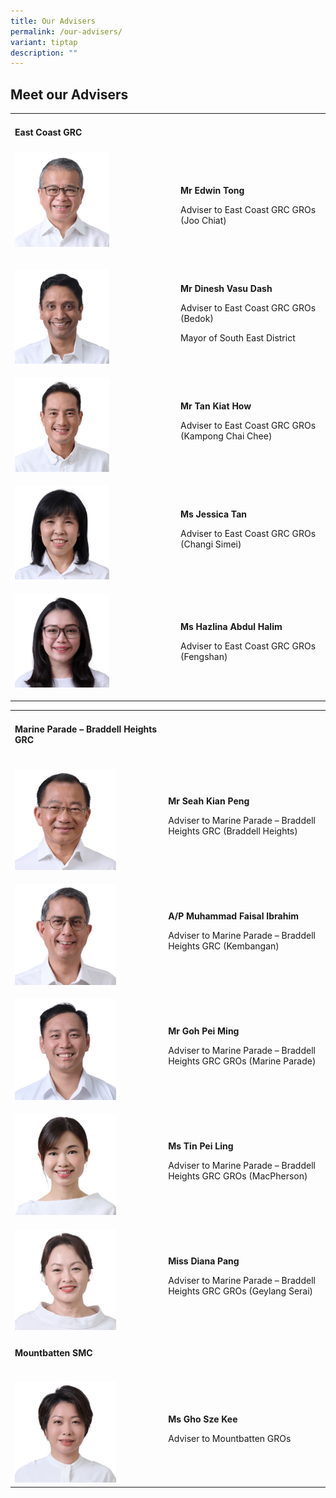 ```yaml
---
title: Our Advisers
permalink: /our-advisers/
variant: tiptap
description: ""
---
```

<h2>Meet our Advisers</h2>
<p></p>
<table style="minWidth: 50px">
<colgroup>
<col>
<col>
</colgroup>
<tbody>
<tr>
<td rowspan="1" colspan="1">
<h4><strong>East Coast GRC</strong></h4>
</td>
<td rowspan="1" colspan="1">
<p></p>
</td>
</tr>
<tr>
<td rowspan="1" colspan="1">
<div class="isomer-image-wrapper">
<img style="width: 60%;" height="auto" width="100%" alt="Mr Edwin Tong" src="/images/Who We Are/Advisers/Edwin_Tong.jpg">
</div>
<p></p>
</td>
<td rowspan="1" colspan="1">
<p><strong>Mr Edwin Tong</strong>
</p>
<p>Adviser to East Coast GRC GROs (Joo Chiat)</p>
</td>
</tr>
<tr>
<td rowspan="1" colspan="1">
<p></p>
<div class="isomer-image-wrapper">
<img style="width: 60%;" height="auto" width="100%" alt="Mayor Dinesh" src="/images/Who We Are/Advisers/Dinesh_Vasu_Dash.jpg">
</div>
</td>
<td rowspan="1" colspan="1">
<p><strong>Mr Dinesh Vasu Dash</strong>
</p>
<p>Adviser to East Coast GRC GROs (Bedok)</p>
<p>Mayor of South East District</p>
</td>
</tr>
<tr>
<td rowspan="1" colspan="1">
<p></p>
<div class="isomer-image-wrapper">
<img style="width: 60%;" height="auto" width="100%" alt="SMS Tan" src="/images/Who We Are/Advisers/Tan_Kiat_How.jpg">
</div>
</td>
<td rowspan="1" colspan="1">
<p><strong>Mr Tan Kiat How</strong>
</p>
<p>Adviser to East Coast GRC GROs (Kampong Chai Chee)</p>
</td>
</tr>
<tr>
<td rowspan="1" colspan="1">
<p></p>
<div class="isomer-image-wrapper">
<img style="width: 60%;" height="auto" width="100%" alt="Ms Jessica" src="/images/Who We Are/Advisers/Jessica_Tan.jpg">
</div>
</td>
<td rowspan="1" colspan="1">
<p><strong>Ms Jessica Tan</strong>
</p>
<p>Adviser to East Coast GRC GROs (Changi Simei)</p>
</td>
</tr>
<tr>
<td rowspan="1" colspan="1">
<p></p>
<div class="isomer-image-wrapper">
<img style="width: 60%;" height="auto" width="100%" alt="Ms Hazlina" src="/images/Who We Are/Advisers/Hazlina_Halim.jpg">
</div>
<p></p>
</td>
<td rowspan="1" colspan="1">
<p><strong>Ms Hazlina Abdul Halim</strong>
</p>
<p>Adviser to East Coast GRC GROs (Fengshan)</p>
</td>
</tr>
</tbody>
</table>
<p></p>
<table style="minWidth: 50px">
<colgroup>
<col>
<col>
</colgroup>
<tbody>
<tr>
<td rowspan="1" colspan="1">
<h4><strong>Marine Parade – Braddell Heights GRC</strong></h4>
</td>
<td rowspan="1" colspan="1">
<p></p>
<p></p>
<p></p>
</td>
</tr>
<tr>
<td rowspan="1" colspan="1">
<p></p>
<div class="isomer-image-wrapper">
<img style="width: 70%;" height="auto" width="100%" alt="Mr Seah" src="/images/Who We Are/Advisers/Seah_Kian_Peng.jpg">
</div>
</td>
<td rowspan="1" colspan="1">
<p><strong>Mr Seah Kian Peng</strong>
</p>
<p>Adviser to Marine Parade – Braddell Heights GRC (Braddell Heights)</p>
</td>
</tr>
<tr>
<td rowspan="1" colspan="1">
<p></p>
<div class="isomer-image-wrapper">
<img style="width: 70%;" height="auto" width="100%" alt="Prof Faishal" src="/images/Who We Are/Advisers/Muhammad_Faishal.jpg">
</div>
</td>
<td rowspan="1" colspan="1">
<p><strong>A/P Muhammad Faisal Ibrahim</strong>
</p>
<p>Adviser to Marine Parade – Braddell Heights GRC (Kembangan)</p>
<p></p>
</td>
</tr>
<tr>
<td rowspan="1" colspan="1">
<p></p>
<div class="isomer-image-wrapper">
<img style="width: 70%;" height="auto" width="100%" alt="Mr Goh Pei Ming" src="/images/Who We Are/Advisers/Goh_Pei_Ming.jpg">
</div>
</td>
<td rowspan="1" colspan="1">
<p><strong>Mr Goh Pei Ming</strong>
</p>
<p>Adviser to Marine Parade – Braddell Heights GRC GROs (Marine Parade)</p>
<p></p>
</td>
</tr>
<tr>
<td rowspan="1" colspan="1">
<p></p>
<div class="isomer-image-wrapper">
<img style="width: 70%;" height="auto" width="100%" alt="Ms Tin Pei Ling" src="/images/Who We Are/Advisers/Tin_Pei_Ling.jpg">
</div>
</td>
<td rowspan="1" colspan="1">
<p><strong>Ms Tin Pei Ling</strong>
</p>
<p>Adviser to Marine Parade – Braddell Heights GRC GROs (MacPherson)</p>
<p></p>
</td>
</tr>
<tr>
<td rowspan="1" colspan="1">
<p></p>
<p></p>
<div class="isomer-image-wrapper">
<img style="width: 70%;" height="auto" width="100%" alt="Ms Diana Pang" src="/images/Who We Are/Advisers/Diana_Pang.jpg">
</div>
</td>
<td rowspan="1" colspan="1">
<p><strong>Miss Diana Pang</strong>
</p>
<p>Adviser to Marine Parade – Braddell Heights GRC GROs (Geylang Serai)</p>
<p></p>
</td>
</tr>
<tr>
<td rowspan="1" colspan="1">
<h4><strong>Mountbatten SMC</strong></h4>
</td>
<td rowspan="1" colspan="1">
<p></p>
</td>
</tr>
<tr>
<td rowspan="1" colspan="1">
<p></p>
<div class="isomer-image-wrapper">
<img style="width: 70%;" height="auto" width="100%" alt="Ms Goh Sze Kee" src="/images/Who We Are/Advisers/Gho_Sze_Kee.jpg">
</div>
</td>
<td rowspan="1" colspan="1">
<p><strong>Ms Gho Sze Kee</strong>
</p>
<p>Adviser to Mountbatten GROs</p>
</td>
</tr>
</tbody>
</table>
<p></p>